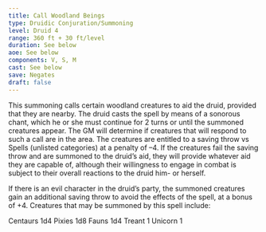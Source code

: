 ```yaml
---
title: Call Woodland Beings
type: Druidic Conjuration/Summoning
level: Druid 4
range: 360 ft + 30 ft/level
duration: See below
aoe: See below
components: V, S, M
cast: See below
save: Negates
draft: false
---
```


This summoning calls certain woodland creatures to aid the druid, provided that they are nearby. The druid casts the spell by means of a sonorous chant, which he or she must continue for 2 turns or until the summoned creatures appear. The GM will determine if creatures that will respond to such a call are in the area. The creatures are entitled to a saving throw vs Spells (unlisted categories) at a penalty of –4. If the creatures fail the saving throw and are summoned to the druid’s aid, they will provide whatever aid they are capable of, although their willingness to engage in combat is subject to their overall reactions to the druid him- or herself.

If there is an evil character in the druid’s party, the summoned creatures gain an additional saving throw to avoid the effects of the spell, at a bonus of +4. Creatures that may be summoned by this spell include:

Centaurs 1d4
Pixies 1d8
Fauns 1d4
Treant 1
Unicorn 1
